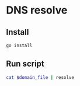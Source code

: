 # DNS resolve

## Install

```bash
go install
```

## Run script

```bash
cat $domain_file | resolve
```
